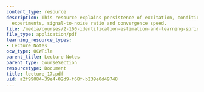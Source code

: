 ```yaml
---
content_type: resource
description: This resource explains persistence of excitation, conditions for informative
  experiments, signal-to-noise ratio and convergence speed.
file: /media/courses/2-160-identification-estimation-and-learning-spring-2006/a2f9908439e402d9f68fb239e0d49748_lecture_17.pdf
file_type: application/pdf
learning_resource_types:
- Lecture Notes
ocw_type: OCWFile
parent_title: Lecture Notes
parent_type: CourseSection
resourcetype: Document
title: lecture_17.pdf
uid: a2f99084-39e4-02d9-f68f-b239e0d49748
---
```


